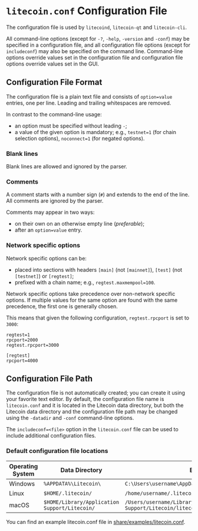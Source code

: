# `litecoin.conf` Configuration File

The configuration file is used by `litecoind`, `litecoin-qt` and `litecoin-cli`.

All command-line options (except for `-?`, `-help`, `-version` and `-conf`) may be specified in a configuration file, and all configuration file options (except for `includeconf`) may also be specified on the command line. Command-line options override values set in the configuration file and configuration file options override values set in the GUI.

## Configuration File Format

The configuration file is a plain text file and consists of `option=value` entries, one per line. Leading and trailing whitespaces are removed.

In contrast to the command-line usage:
- an option must be specified without leading `-`;
- a value of the given option is mandatory; e.g., `testnet=1` (for chain selection options), `noconnect=1` (for negated options).

### Blank lines

Blank lines are allowed and ignored by the parser.

### Comments

A comment starts with a number sign (`#`) and extends to the end of the line. All comments are ignored by the parser.

Comments may appear in two ways:
- on their own on an otherwise empty line (_preferable_);
- after an `option=value` entry.

### Network specific options

Network specific options can be:
- placed into sections with headers `[main]` (not `[mainnet]`), `[test]` (not `[testnet]`) or `[regtest]`;
- prefixed with a chain name; e.g., `regtest.maxmempool=100`.

Network specific options take precedence over non-network specific options.
If multiple values for the same option are found with the same precedence, the
first one is generally chosen.

This means that given the following configuration, `regtest.rpcport` is set to `3000`:

```
regtest=1
rpcport=2000
regtest.rpcport=3000

[regtest]
rpcport=4000
```

## Configuration File Path

The configuration file is not automatically created; you can create it using your favorite text editor. By default, the configuration file name is `litecoin.conf` and it is located in the Litecoin data directory, but both the Litecoin data directory and the configuration file path may be changed using the `-datadir` and `-conf` command-line options.

The `includeconf=<file>` option in the `litecoin.conf` file can be used to include additional configuration files.

### Default configuration file locations

Operating System | Data Directory | Example Path
-- | -- | --
Windows | `%APPDATA%\Litecoin\` | `C:\Users\username\AppData\Roaming\Litecoin\litecoin.conf`
Linux | `$HOME/.litecoin/` | `/home/username/.litecoin/litecoin.conf`
macOS | `$HOME/Library/Application Support/Litecoin/` | `/Users/username/Library/Application Support/Litecoin/litecoin.conf`

You can find an example litecoin.conf file in [share/examples/litecoin.conf](../share/examples/litecoin.conf).
